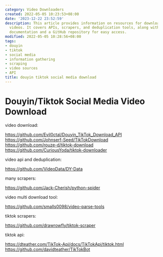 ```yaml
---
category: Video Downloaders
created: 2022-05-05 10:23:53+08:00
date: '2023-12-22 23:52:59'
description: This article provides information on resources for downloading Douyin/TikTok
  videos. It covers APIs, scrapers, and deduplication tools, along with their respective
  documentation and a GitHub repository for easy access.
modified: 2022-05-05 10:28:56+08:00
tags:
- douyin
- tiktok
- social media
- information gathering
- scraping
- video sources
- API
title: douyin tiktok social media download
---
```


# Douyin/Tiktok Social Media Video Download

video download:

https://github.com/Evil0ctal/Douyin_TikTok_Download_API
https://github.com/Johnserf-Seed/TikTokDownload
https://github.com/rouze-d/tiktok-download
https://github.com/CuriousYoda/tiktok-downloader

video api and deduplication:

https://github.com/VideoData/DY-Data

many scrapers:

https://github.com/Jack-Cherish/python-spider

video multi download tool:

https://github.com/smalls0098/video-parse-tools

tiktok scrapers:

https://github.com/drawrowfly/tiktok-scraper

tiktok api:

https://dteather.com/TikTok-Api/docs/TikTokApi/tiktok.html
https://github.com/davidteather/TikTokBot
